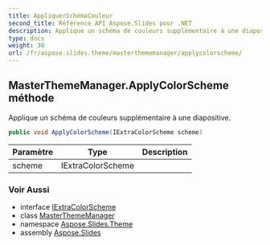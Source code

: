 ```yaml
---
title: AppliquerSchémaCouleur
second_title: Référence API Aspose.Slides pour .NET
description: Applique un schéma de couleurs supplémentaire à une diapositive.
type: docs
weight: 30
url: /fr/aspose.slides.theme/masterthememanager/applycolorscheme/
---
```


## MasterThemeManager.ApplyColorScheme méthode

Applique un schéma de couleurs supplémentaire à une diapositive.

```csharp
public void ApplyColorScheme(IExtraColorScheme scheme)
```

| Paramètre | Type | Description |
| --- | --- | --- |
| scheme | IExtraColorScheme |  |

### Voir Aussi

* interface [IExtraColorScheme](../../iextracolorscheme)
* class [MasterThemeManager](../../masterthememanager)
* namespace [Aspose.Slides.Theme](../../masterthememanager)
* assembly [Aspose.Slides](../../../)

<!-- NE PAS ÉDITER : généré par xmldocmd pour Aspose.Slides.dll -->